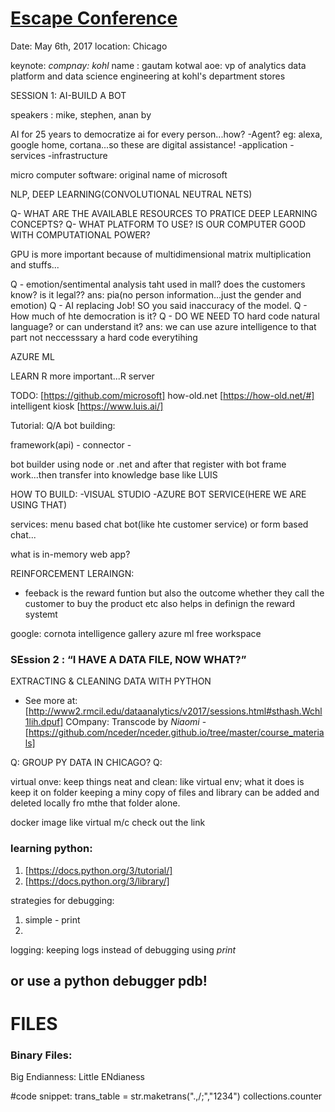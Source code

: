 # [Escape Conference](http://the-escape.org/)
Date: May 6th, 2017
location: Chicago

keynote:
*compnay: kohl*
name : gautam kotwal
aoe: vp of analytics data platform and data science engineering at kohl's department stores

SESSION 1:
AI-BUILD A BOT

speakers : mike, stephen, anan
by 

AI for 25 years to democratize ai for every person...how?
-Agent? eg: alexa, google home, cortana...so these are digital assistance!
-application
-services
-infrastructure

micro computer software: original name of microsoft

NLP, DEEP LEARNING(CONVOLUTIONAL NEUTRAL NETS)

Q- WHAT ARE THE AVAILABLE RESOURCES TO PRATICE DEEP LEARNING CONCEPTS?
Q- WHAT PLATFORM TO USE? IS OUR COMPUTER GOOD WITH COMPUTATIONAL POWER?

GPU is more important because of multidimensional matrix multiplication and stuffs...

Q - emotion/sentimental analysis taht used in mall? does the customers know? is it legal??
ans: pia(no person information...just the gender and emotion)
Q - AI replacing Job! SO you said inaccuracy of the model.
Q - How much of hte democration is it?
Q - DO WE NEED TO hard code natural language? or can understand it?
ans: we can use azure intelligence to that part not neccesssary a hard code everytihing

AZURE ML

LEARN R more important...R server 


TODO:
[https://github.com/microsoft]
how-old.net [https://how-old.net/#]
intelligent kiosk
[https://www.luis.ai/]


Tutorial:
Q/A bot building:

framework(api) - connector -

bot builder using node or .net  and after that register with bot frame work...then transfer into knowledge base like LUIS

HOW TO BUILD:
-VISUAL STUDIO
-AZURE BOT SERVICE(HERE WE ARE USING THAT)

services: menu based chat bot(like hte customer service)
or form based chat...

what is in-memory web app?

REINFORCEMENT LERAINGN:
- feeback is the reward funtion
but also the outcome whether they call the customer to buy the product etc also helps in definign
the reward systemt

google: cornota intelligence gallery
azure ml free workspace




### SEssion 2 : “I HAVE A DATA FILE, NOW WHAT?”
EXTRACTING & CLEANING DATA WITH PYTHON
- See more at: [http://www2.rmcil.edu/dataanalytics/v2017/sessions.html#sthash.Wchl1lih.dpuf]
COmpany: Transcode
by *Niaomi* - [https://github.com/nceder/nceder.github.io/tree/master/course_materials]

Q: GROUP PY DATA IN CHICAGO?
Q: 

virtual onve:
keep things neat and clean: like virtual env; what it does is keep it on folder
keeping a miny copy of files and library can be added and deleted locally fro mthe that folder alone.

docker image like virtual m/c check out the link

### learning python:
1. [https://docs.python.org/3/tutorial/]
2. [https://docs.python.org/3/library/]


strategies for debugging:
1. simple - print
2. 

logging: keeping logs instead of debugging using *print*

## or use a python debugger pdb!

# FILES

### Binary Files:

Big Endianness: Little ENdianess

#code snippet:
trans_table = str.maketrans(".,/;","1234")
collections.counter


